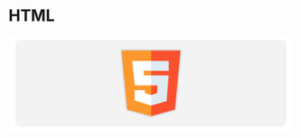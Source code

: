 # HTML

<a href="#"><img src="https://github.com/fismael21/fismael21/blob/main/img/background/Background_Pack_0.png" alt="html" align="center"/></a>

